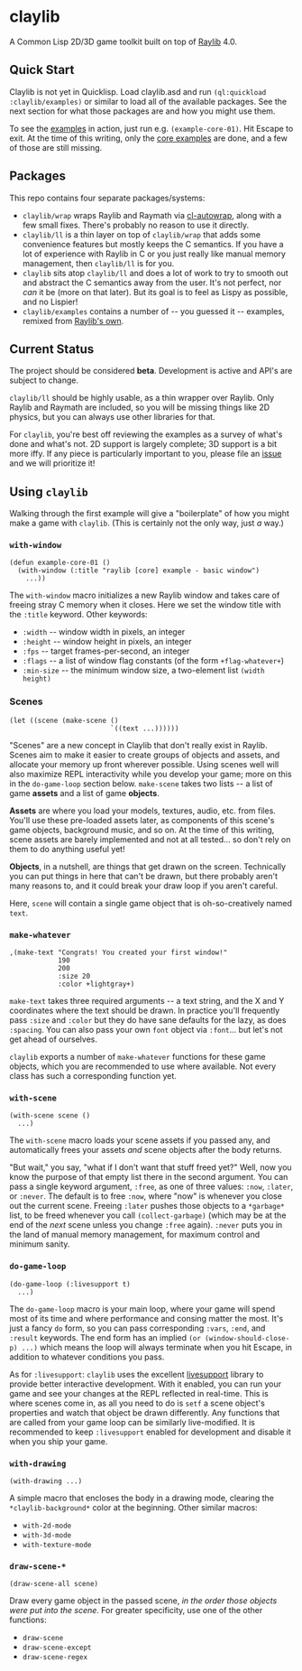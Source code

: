 # claylib
A Common Lisp 2D/3D game toolkit built on top of [Raylib](https://www.raylib.com/) 4.0.

## Quick Start
Claylib is not yet in Quicklisp. Load claylib.asd and run `(ql:quickload :claylib/examples)` or similar to load all of the available packages. See the next section for what those packages are and how you might use them.

To see the [examples](/examples) in action, just run e.g. `(example-core-01)`. Hit Escape to exit. At the time of this writing, only the [core examples](https://www.raylib.com/examples.html) are done, and a few of those are still missing.

## Packages
This repo contains four separate packages/systems:
- `claylib/wrap` wraps Raylib and Raymath via [cl-autowrap](https://github.com/rpav/cl-autowrap), along with a few small fixes. There's probably no reason to use it directly.
- `claylib/ll` is a thin layer on top of `claylib/wrap` that adds some convenience features but mostly keeps the C semantics. If you have a lot of experience with Raylib in C or you just really like manual memory management, then `claylib/ll` is for you.
- `claylib` sits atop `claylib/ll` and does a lot of work to try to smooth out and abstract the C semantics away from the user. It's not perfect, nor _can_ it be (more on that later). But its goal is to feel as Lispy as possible, and no Lispier!
- `claylib/examples` contains a number of -- you guessed it -- examples, remixed from [Raylib's own](https://www.raylib.com/examples.html).

## Current Status
The project should be considered **beta**. Development is active and API's are subject to change.

`claylib/ll` should be highly usable, as a thin wrapper over Raylib. Only Raylib and Raymath are included, so you will be missing things like 2D physics, but you can always use other libraries for that.

For `claylib`, you're best off reviewing the examples as a survey of what's done and what's not. 2D support is largely complete; 3D support is a bit more iffy. If any piece is particularly important to you, please file an [issue](https://github.com/defun-games/claylib/issues) and we will prioritize it!

## Using `claylib`
Walking through the first example will give a "boilerplate" of how you might make a game with `claylib`. (This is certainly not the only way, just _a_ way.)

### `with-window`
```
(defun example-core-01 ()
  (with-window (:title "raylib [core] example - basic window")
    ...))
```
The `with-window` macro initializes a new Raylib window and takes care of freeing stray C memory when it closes. Here we set the window title with the `:title` keyword. Other keywords:
- `:width` -- window width in pixels, an integer
- `:height` -- window height in pixels, an integer
- `:fps` -- target frames-per-second, an integer
- `:flags` -- a list of window flag constants (of the form `+flag-whatever+`)
- `:min-size` -- the minimum window size, a two-element list `(width height)`

### Scenes
```
(let ((scene (make-scene ()
                         `((text ...))))))
```
"Scenes" are a new concept in Claylib that don't really exist in Raylib. Scenes aim to make it easier to create groups of objects and assets, and allocate your memory up front wherever possible. Using scenes well will also maximize REPL interactivity while you develop your game; more on this in the `do-game-loop` section below. `make-scene` takes two lists -- a list of game **assets** and a list of game **objects**.

**Assets** are where you load your models, textures, audio, etc. from files. You'll use these pre-loaded assets later, as components of this scene's game objects, background music, and so on. At the time of this writing, scene assets are barely implemented and not at all tested... so don't rely on them to do anything useful yet!

**Objects**, in a nutshell, are things that get drawn on the screen. Technically you can put things in here that can't be drawn, but there probably aren't many reasons to, and it could break your draw loop if you aren't careful.

Here, `scene` will contain a single game object that is oh-so-creatively named `text`.

### `make-whatever`
```
,(make-text "Congrats! You created your first window!"
            190
            200
            :size 20
            :color +lightgray+)
```
`make-text` takes three required arguments -- a text string, and the X and Y coordinates where the text should be drawn. In practice you'll frequently pass `:size` and `:color` but they do have sane defaults for the lazy, as does `:spacing`. You can also pass your own `font` object via `:font`... but let's not get ahead of ourselves.

`claylib` exports a number of `make-whatever` functions for these game objects, which you are recommended to use where available. Not every class has such a corresponding function yet.

### `with-scene`
```
(with-scene scene ()
  ...)
```
The `with-scene` macro loads your scene assets if you passed any, and automatically frees your assets _and_ scene objects after the body returns.

"But wait," you say, "what if I don't want that stuff freed yet?" Well, now you know the purpose of that empty list there in the second argument. You can pass a single keyword argument, `:free`, as one of three values: `:now`, `:later`, or `:never`. The default is to free `:now`, where "now" is whenever you close out the current scene. Freeing `:later` pushes those objects to a `*garbage*` list, to be freed whenever you call `(collect-garbage)` (which may be at the end of the _next_ scene unless you change `:free` again). `:never` puts you in the land of manual memory management, for maximum control and minimum sanity.

### `do-game-loop`
```
(do-game-loop (:livesupport t)
  ...)
```
The `do-game-loop` macro is your main loop, where your game will spend most of its time and where performance and consing matter the most. It's just a fancy `do` form, so you can pass corresponding `:vars`, `:end`, and `:result` keywords. The end form has an implied `(or (window-should-close-p) ...)` which means the loop will always terminate when you hit Escape, in addition to whatever conditions you pass.

As for `:livesupport`: `claylib` uses the excellent [livesupport](https://github.com/cbaggers/livesupport) library to provide better interactive development. With it enabled, you can run your game and see your changes at the REPL reflected in real-time. This is where scenes come in, as all you need to do is `setf` a scene object's properties and watch that object be drawn differently. Any functions that are called from your game loop can be similarly live-modified. It is recommended to keep `:livesupport` enabled for development and disable it when you ship your game.

### `with-drawing`
```
(with-drawing ...)
```
A simple macro that encloses the body in a drawing mode, clearing the `*claylib-background*` color at the beginning. Other similar macros:
- `with-2d-mode`
- `with-3d-mode`
- `with-texture-mode`

### `draw-scene-*`
```
(draw-scene-all scene)
```
Draw every game object in the passed scene, _in the order those objects were put into the scene_. For greater specificity, use one of the other functions:
- `draw-scene`
- `draw-scene-except`
- `draw-scene-regex`
